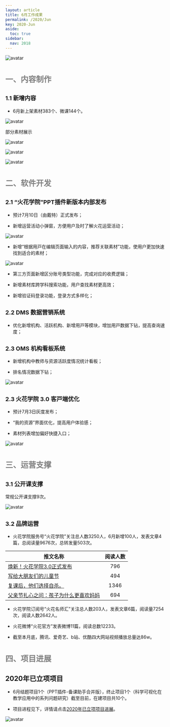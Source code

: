 ```yaml
---
layout: article
title: 6月工作成果
permalink: /2020/Jun
key: 2020-Jun
aside:
  toc: true
sidebar:
  nav: 2018
---
```



<bro/><bro/>

![avatar](images/20200601.png)

# <font size="5" color="gray">一、内容制作</font>

## <font size="4" >1.1 新增内容</font>

- 6月新上架素材383个、微课144个。

![avatar](images/20200602.png)

部分素材展示

![avatar](images/20200603.png)

![avatar](images/20200604.png)

![avatar](images/20200605.png)

# <font size="5" color="gray">二、软件开发</font>

## <font size="4" >2.1 “火花学院”PPT插件新版本内部发布</font>

- 预计7月10日（由戴特）正式发布；

- 新增运营活动小弹窗，方便用户及时了解火花运营活动；

![avatar](images/20200606.png)

- 新增“根据⽤⼾在编辑页面输⼊的内容，推荐关联素材”功能，使用户更加快速找到适合的素材；

![avatar](images/20200607.png)

- 第三⽅⻚⾯新增区分账号类型功能，完成对应的收费逻辑；

- 新增素材库跨学科搜索功能，用户查找素材更高效；

- 新增验证码登录功能，登录方式多样化；

## <font size="4" >2.2 DMS 数据营销系统</font>

- 优化新增机构、活跃机构、新增⽤⼾等模块，增加⽤⼾数据下钻，提高查询速度；

## <font size="4" >2.3 OMS 机构看板系统</font>

- 新增机构中教师与资源活跃度情况统计看板；

- 排名情况数据下钻；

![avatar](images/20200608.png)

## <font size="4" >2.3 ⽕花学院 3.0 客⼾端优化</font>

- 预计7月3日灰度发布；

- “我的资源”界⾯优化，提高用户体验感；

- 素材列表增加偏好快捷⼊⼝；

![avatar](images/20200609.png)

# <font size="5" color="gray">三、运营支撑</font>

## <font size="4" >3.1 公开课支撑</font>

常规公开课支撑9次。

![avatar](images/20200610.png)

## <font size="4" >3.2 品牌运营</font>

- 火花学院服务号“火花学院”关注总人数3250人，6月新增100人，发表文章4篇，总阅读量9676次，总转发量503次。

| 推文名称 |  阅读人数  | 
|-------------|:------:|
[焕新！火花学院3.0正式发布](https://mp.weixin.qq.com/s/vGPv50HNoCbi-EoDst7nYw)|	796|
[写给大朋友们的儿童节](https://mp.weixin.qq.com/s/h8JqDxDqmKibc3dbtzRxfQ)|	494|
[复课后，他们选择自杀。](https://mp.weixin.qq.com/s/yljMO7-EggoHltuQA3yPkg)|	1346|
[父亲节扎心之问：孩子为什么更喜欢妈妈](https://mp.weixin.qq.com/s/tjqEIoBWbhHAX9pSiu0Qew)|	694|

- 火花学院订阅号“火花名师汇”关注总人数203人，发表文章6篇，阅读量7254次，阅读人数2642人。

- 火花微博“火花官方”发表微博11篇，阅读总数12233。

- 截至本月底，腾讯、爱奇艺、b站、优酷四大网站视频播放总量达86w。

# <font size="5" color="gray">四、项目进展</font>

## 2020年已立项项目

- 6月结题项目1个（PPT插件-备课助手合并版），终止项目1个（科学可视化在教学应用中的系列问题研究）截至目前，在建项目共10个。

- 项目进程见下，详情请点击[2020年已立项项目进展](https://github.com/Xiyue-team/doc_monthlyreport/blob/master/project/2020/Jun.md)。
 
![avatar](images/20200611.png)

